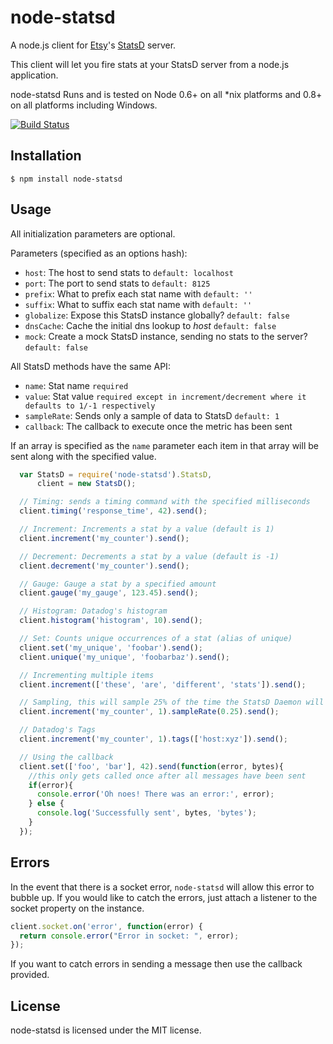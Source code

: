 # node-statsd

A node.js client for [Etsy](http://etsy.com)'s [StatsD](https://github.com/etsy/statsd) server.

This client will let you fire stats at your StatsD server from a node.js application.

node-statsd Runs and is tested on Node 0.6+ on all *nix platforms and 0.8+ on all platforms including Windows.

[![Build Status](https://secure.travis-ci.org/sivy/node-statsd.png?branch=master)](http://travis-ci.org/sivy/node-statsd)

## Installation

```
$ npm install node-statsd
```

## Usage

All initialization parameters are optional.

Parameters (specified as an options hash):
* `host`:      The host to send stats to `default: localhost`
* `port`:      The port to send stats to `default: 8125`
* `prefix`:    What to prefix each stat name with `default: ''`
* `suffix`:    What to suffix each stat name with `default: ''`
* `globalize`: Expose this StatsD instance globally? `default: false`
* `dnsCache`:  Cache the initial dns lookup to *host* `default: false`
* `mock`:      Create a mock StatsD instance, sending no stats to the server? `default: false`

All StatsD methods have the same API:
* `name`:       Stat name `required`
* `value`:      Stat value `required except in increment/decrement where it defaults to 1/-1 respectively`
* `sampleRate`: Sends only a sample of data to StatsD `default: 1`
* `callback`:   The callback to execute once the metric has been sent

If an array is specified as the `name` parameter each item in that array will be sent along with the specified value.

```javascript
  var StatsD = require('node-statsd').StatsD,
      client = new StatsD();

  // Timing: sends a timing command with the specified milliseconds
  client.timing('response_time', 42).send();

  // Increment: Increments a stat by a value (default is 1)
  client.increment('my_counter').send();

  // Decrement: Decrements a stat by a value (default is -1)
  client.decrement('my_counter').send();

  // Gauge: Gauge a stat by a specified amount
  client.gauge('my_gauge', 123.45).send();

  // Histogram: Datadog's histogram
  client.histogram('histogram', 10).send();

  // Set: Counts unique occurrences of a stat (alias of unique)
  client.set('my_unique', 'foobar').send();
  client.unique('my_unique', 'foobarbaz').send();

  // Incrementing multiple items
  client.increment(['these', 'are', 'different', 'stats']).send();

  // Sampling, this will sample 25% of the time the StatsD Daemon will compensate for sampling
  client.increment('my_counter', 1).sampleRate(0.25).send();

  // Datadog's Tags
  client.increment('my_counter', 1).tags(['host:xyz']).send();

  // Using the callback
  client.set(['foo', 'bar'], 42).send(function(error, bytes){
    //this only gets called once after all messages have been sent
    if(error){
      console.error('Oh noes! There was an error:', error);
    } else {
      console.log('Successfully sent', bytes, 'bytes');
    }
  });
```

## Errors

In the event that there is a socket error, `node-statsd` will allow this error to bubble up.  If you would like to catch the errors, just attach a listener to the socket property on the instance.

```javascript
client.socket.on('error', function(error) {
  return console.error("Error in socket: ", error);
});
```

If you want to catch errors in sending a message then use the callback provided.

## License

node-statsd is licensed under the MIT license.

